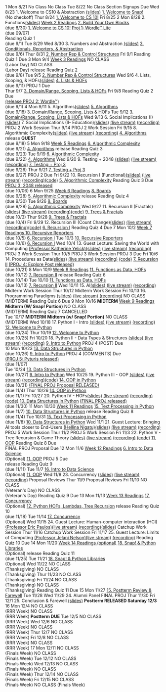 <!-- WEEK ONE -->
<tr>
  <td rowspan=5>1</td> <!-- Week Number -->
  <th>Mon 8/21</th> <!-- Date -->
  <td></td> <!-- Lecture -->
  <td></td> <!-- Readings -->
  <td>No Class</td> <!-- Lab -->
  <td>No Class</td> <!-- Discussion -->
  <td></td> <!-- Assignment -->
</tr>
<tr>
  <th>Tue 8/22</th> <!-- Date -->
  <td></td> <!-- Lecture -->
  <td></td> <!-- Readings -->
  <td>No Class</td> <!-- Lab -->
  <td></td> <!-- Discussion -->
  <td>Section Signups Due</td> <!-- Assignment -->
</tr>
<tr>
  <th>Wed 8/23 </th> <!-- Date -->
  <td>1. Welcome to CS10 & Abstraction <a href="https://drive.google.com/file/d/1GQWC_Jj8RS0tSGT5xhliHrHbLNzE7FYU/view?usp=sharing">(slides)</a> </td> <!-- Lecture -->
  <td></td> <!-- Readings -->
  <td><a href="https://cs10.org/bjc-r/topic/topic.html?topic=berkeley_bjc/intro_pair/1-introduction.topic&course=&novideo&noreading&noassignment">1. Welcome to Snap!</a><br/>(No checkoff)</td> <!-- Lab -->
  <td></td> <!-- Discussion -->
  <td></td> <!-- Assignment -->
</tr>
<tr>
  <th>Thur 8/24</th> <!-- Date -->
  <td></td> <!-- Lecture -->
  <td></td> <!-- Readings -->
  <td></td> <!-- Lab -->
  <td><a href="https://cs10.org/fa22/discussion/">1. Welcome to CS 10!</a></td> <!-- Discussion -->
  <td></td> <!-- Assignment -->
</tr>
<tr>
  <th>Fri 8/25</th> <!-- Date -->
  <td></td> <!-- Lecture -->
  <td></td> <!-- Readings -->
  <td></td> <!-- Lab -->
  <td></td> <!-- Discussion -->
  <td></td> <!-- Assignment -->
</tr>

<!-- WEEK TWO -->
<tr>
  <td rowspan=5>2</td> <!-- Week Number -->
  <th>Mon 8/28</th> <!-- Date -->
  <td>2. Functions<a href="https://drive.google.com/file/d/1Ht3y1NOwtOJbOYcEeuLHSUqmyhAw7OW-/view?usp=sharing">(slides)</a></td> <!-- Lecture -->
  <td><a href="https://cs10.org/fa22/readings/">Week 2 Readings</a></td> <!-- Readings -->
  <td><a href="https://cs10.org/bjc-r/topic/topic.html?topic=berkeley_bjc/intro_pair/2-loops-variables.topic&course=cs10_fa21.html&novideo&noreading&noassignment">2. Build Your Own Blocks</a><br/>
    (due 8/30)</td> <!-- Lab -->
  <td><a href="https://cs10.org/fa22/discussion/">1. Welcome to CS 10!</a></td> <!-- Discussion -->
  <td><a href="https://docs.google.com/document/d/14yTQOcw_RqoeyT5H0eQZNCjQj1QWi84-KD8yaVftsCQ/edit?usp=sharing">Proj 1: Wordle™ Lite</a><br/>
    (due 09/07)<br/>
      Reading Quiz 1<br/>
        (due 9/1)</td> <!-- Assignment -->
</tr>
<tr>
  <th>Tue 8/29</th> <!-- Date -->
  <td></td> <!-- Lecture -->
  <td></td> <!-- Readings -->
  <td></td> <!-- Lab -->
  <td></td> <!-- Discussion -->
  <td></td> <!-- Assignment -->
</tr>
<tr>
  <th>Wed 8/30 </th> <!-- Date -->
  <td>3. Numbers and Abstraction <a href="https://drive.google.com/file/d/1ICST50BEh2AkzKCBSQWyapqgEzorKVu9/view?usp=sharing">(slides)</a></a></td> <!-- Lecture -->
  <td></td> <!-- Readings -->
  <td><a href="https://cs10.org/bjc-r/topic/topic.html?topic=berkeley_bjc/intro_pair/2-conditionals-testing-su21.topic&course=cs10_fa21.html&novideo&noreading&noassignment">3. Conditionals, Reporters, & Abstraction</a><br/>
    (due 9/6)</td> <!-- Lab -->
  <td></td> <!-- Discussion -->
  <td></td> <!-- Assignment -->
</tr>
<tr>
  <th>Thur 8/31</th> <!-- Date -->
  <td></td> <!-- Lecture -->
  <td></td> <!-- Readings -->
  <td></td> <!-- Lab -->
  <td><a href="https://cs10.org/fa22/discussion/">2. Number Rep & Control Structures</a></td> <!-- Discussion -->
  <td></td> <!-- Assignment -->
</tr>
<tr>
  <th>Fri 9/1</th> <!-- Date -->
  <td></td> <!-- Lecture -->
  <td></td> <!-- Readings -->
  <td></td> <!-- Lab -->
  <td></td> <!-- Discussion -->
  <td>Reading Quiz 1 Due</td> <!-- Assignment -->
</tr>

<!-- WEEK THREE -->
<tr>
  <td rowspan=5>3</td> <!-- Week Number -->
  <th>Mon 9/4</th> <!-- Date -->
  <td></td> <!-- Lecture -->
  <td><a href="https://cs10.org/fa22/readings/">Week 3 Readings</a></td> <!-- Readings -->
  <td>NO CLASS<br/>
    (Labor Day)</td> <!-- Lab -->
  <td>NO CLASS<br/>
    (Labor Day)</td> <!-- Discussion -->
  <td>release Reading Quiz 2<br/>
    (due 9/8)</td> <!-- Assignment -->
</tr>
<tr>
  <th>Tue 9/5</th> <!-- Date -->
  <td></td> <!-- Lecture -->
  <td></td> <!-- Readings -->
  <td></td> <!-- Lab -->
  <td><a href="https://cs10.org/fa22/discussion/">2. Number Rep & Control Structures</a></td> <!-- Discussion -->
  <td></td> <!-- Assignment -->
</tr>
<tr>
  <th>Wed 9/6 </th> <!-- Date -->
  <td>4. Lists, Scoping, & HOFs<a href="https://drive.google.com/file/d/1IYVISNMnsXPEzfnNM33-0ffODSf-4h5e/view?usp=sharing">(slides)</a></td> <!-- Lecture -->
  <td></td> <!-- Readings -->
  <td><a href="https://cs10.org/bjc-r/topic/topic.html?topic=berkeley_bjc/lists/lists-I.topic&course=&novideo&noreading&noassignment">4. Lists & HOFs </a><br/>(due 9/11)</td> <!-- Lab -->
  <td></td> <!-- Discussion -->
  <td>PROJ 1 Due<br/>
<tr>
  <th>Thur 9/7</th> <!-- Date -->
  <td></td> <!-- Lecture -->
  <td></td> <!-- Readings -->
  <td></td> <!-- Lab -->
  <td><a href="https://cs10.org/fa22/discussion/">3. Domain/Range, Scoping, Lists & HOFs</a></td> <!-- Discussion -->
  <td></td> <!-- Assignment -->
</tr>
<tr>
  <th>Fri 9/8</th> <!-- Date -->
  <td></td> <!-- Lecture -->
  <td></td> <!-- Readings -->
  <td></td> <!-- Lab -->
  <td></td> <!-- Discussion -->
  <td>Reading Quiz 2 Due<br/>
    <a href = "https://docs.google.com/document/d/1gKmtcHqM0AV8dVmt-PwnpNOtqtdfCsd1uc3gcmf5o5w/edit?usp=sharing">(release PROJ 2: Wordle™)</a><br/>
      (due 9/1)</td> <!-- Assignment --> <!-- Assignment -->
</tr>

<!-- WEEK FOUR -->
<tr>
  <td rowspan=5>4</td> <!-- Week Number -->
  <th>Mon 9/11</th> <!-- Date -->
  <td>5. Algorithms<a href="https://docs.google.com/presentation/d/1gozRmEGpizb1R1e1G9u94DdBs13hOSvs/edit?usp=sharing&ouid=100468452242476439424&rtpof=true&sd=true">(slides)</a></td> <!-- Lecture -->
  <td></td> <!-- Lecture -->
  <td></td> <!-- Readings -->
  <td><a href="https://cs10.org/bjc-r/topic/topic.html?topic=berkeley_bjc/areas/algorithms.topic&course=&novideo&noreading&noassignment">5. Algorithms</a><br/>
    (due 9/18)<!-- Lab -->
  <td><a href="https://cs10.org/fa22/discussion/">3. Domain/Range, Scoping, Lists & HOFs</a></td> <!-- Discussion -->
  <td></td> <!-- Assignment -->
</tr>
<tr>
  <th>Tue 9/12</th> <!-- Date -->
  <td></td> <!-- Lecture -->
  <td></td> <!-- Readings -->
  <td></td> <!-- Lab -->
  <td><a href="https://cs10.org/fa22/discussion/">3. Domain/Range, Scoping, Lists & HOFs</a></td> <!-- Discussion -->
  <td></td> <!-- Assignment -->
</tr>
<tr>
  <th>Wed 9/13 </th> <!-- Date -->
  <td>6. Social Implications (I)<a href="https://docs.google.com/presentation/d/1TWeFdTZapeCdxtAH6MM1qktNuuzod29c/edit?usp=sharing&ouid=100468452242476439424&rtpof=true&sd=true">(slides)</a></td> <!-- Lecture -->
  <td>7. Social Implications (II- Education)<a href="https://drive.google.com/file/d/16pjTWrRbxxRCWQgf4Y3jvoit52mdt6gw/view?usp=sharing">(slides)</a>
  <a href = "https://www.youtube.com/c/IesgDepartmental">(live stream)</a> <a href = "https://www.youtube.com/watch?v=DJT1Pt3bcNo&list=PLnocShPlK-FugD3qpxoBnu6RkDKyqsyvZ&index=7">(recording)</a></td> <!-- Lecture -->
  <td></td> <!-- Readings -->
  <td>PROJ 2 Work Session</td> <!-- Lab -->
  <td></td> <!-- Discussion -->
  <td></td> <!-- Assignment -->
</tr>
<tr>
  <th>Thur 9/14</th> <!-- Date -->
  <td></td> <!-- Lecture -->
  <td></td> <!-- Readings -->
  <td>PROJ 2 Work Session</td> <!-- Lab -->
  <td></td> <!-- Discussion -->
  <td></td> <!-- Assignment -->
</tr>
<tr>
  <th>Fri 9/15</th> <!-- Date -->
  <td>8. Algorithmic Complexity<a href="https://drive.google.com/file/d/16jJ5OPidC_xtu-lVUcIA4ZPNxekNbAIs/view?usp=sharing">(slides)</a>
  <a href = "https://www.youtube.com/c/IesgDepartmental">(live stream)</a> <a href = "https://www.youtube.com/watch?v=a92HPXbB_8w&list=PLnocShPlK-FugD3qpxoBnu6RkDKyqsyvZ&index=8">(recording)</a></td> <!-- Lecture -->
  <td></td> <!-- Readings -->
  <td></td> <!-- Lab -->
  <td><a href="https://cs10.org/fa22/discussion/">4. Algorithms</a></td> <!-- Discussion -->
  <td>release <b>QUEST</b><br/>
    (due 9/18)</td> <!-- Assignment -->
</tr>

<!-- WEEK FIVE -->
<tr>
  <td rowspan=5>5</td> <!-- Week Number -->
  <th>Mon 9/18</th> <!-- Date -->
  <td></td> <!-- Lecture -->
  <td><a href="https://cs10.org/fa22/readings/">Week 5 Readings</a></td> <!-- Readings -->
  <td><a href="https://cs10.org/bjc-r/topic/topic.html?topic=berkeley_bjc/areas/algorithm-complexity.topic&course=&novideo&noreading&noassignment"> 6. Algorithmic Complexity</a><br/>
    (due 9/21)</td> <!-- Lab -->
  <td><a href="https://cs10.org/fa22/discussion/">4. Algorithms</a></td> <!-- Discussion -->
  <td>release Reading Quiz 3<br/>
    (due 9/23)</td> <!-- Assignment -->
</tr>
<tr>
  <th>Tue 9/19</th> <!-- Date -->
  <td></td> <!-- Lecture -->
  <td></td> <!-- Readings -->
  <td><a href="https://cs10.org/bjc-r/topic/topic.html?topic=berkeley_bjc/areas/algorithm-complexity.topic&course=&novideo&noreading&noassignment">6. Algorithmic Complexity</a><br/>
    (due 9/22)</td> <!-- Lab -->
  <td><a href="https://cs10.org/fa22/discussion/">4. Algorithms</a></td> <!-- Discussion -->
  <td></td> <!-- Assignment -->
</tr>
<tr>
  <th>Wed 9/20</th> <!-- Date -->
  <td>9. Testing + 2048 <a href="https://drive.google.com/file/d/1JWHWjvo4kloDMv2i-yBbnsGhRWLFsHym/view?usp=sharing">(slides)</a>
  <a href = "https://www.youtube.com/c/IesgDepartmental">(live stream)</a> <a href = "https://www.youtube.com/watch?v=5NfpU4brN-w&list=PLnocShPlK-FugD3qpxoBnu6RkDKyqsyvZ&index=9">(recording)</a></td> <!-- Lecture -->
  <td></td> <!-- Readings -->
  <td><a href="https://cs10.org/bjc-r/topic/topic.html?topic=berkeley_bjc/2048-testing/2048.topic&course=&novideo&noreading&noassignment">7. Testing + Proj 3</a><br/>
    (due 9/26)</td> <!-- Lab -->
  <td></td> <!-- Discussion -->
  <td></td> <!-- Assignment -->
</tr>
<tr>
  <th>Thur 9/21</th> <!-- Date -->
  <td></td> <!-- Lecture -->
  <td></td> <!-- Readings -->
  <td><a href="https://cs10.org/bjc-r/topic/topic.html?topic=berkeley_bjc/2048-testing/2048.topic&course=&novideo&noreading&noassignment">7. Testing + Proj 3</a><br/>
    (due 9/27)</td> <!-- Lab -->
  <td></td> <!-- Discussion -->
  <td>PROJ 2 Due</td> <!-- Assignment -->
</tr>
<tr>
  <th>Fri 9/22</th> <!-- Date -->
  <td>10. Recursion I (Functional)<a href="https://drive.google.com/file/d/1J8JQICpKN5ZpinUb3LdqSsE2X1Naox-s/view?usp=sharing">(slides)</a>
  <a href = "https://www.youtube.com/c/IesgDepartmental">(live stream)</a> <a href = "https://www.youtube.com/watch?v=KRbLe1XAXRo&list=PLnocShPlK-FugD3qpxoBnu6RkDKyqsyvZ&index=10">(recording)</a><a href="https://drive.google.com/drive/folders/1J6FHScaZao_3C1tw4s31dTOR5dtOxciV?usp=sharing">(code)</a></td> <!-- Lecture -->
  <td></td> <!-- Readings -->
  <td></td> <!-- Lab -->
  <td><a href="https://cs10.org/fa22/discussion/">5. Algorithmic Complexity</a></td> <!-- Discussion -->
  <td>Reading Quiz 3 Due<br/>
    <a href= "https://docs.google.com/document/d/16quGw0eUFT__z67uH7NLr-twGBnXriL4SEIkn0XBLaM/edit?usp=sharing">PROJ 3: 2048 released</a><br/>
      (due 10/06)</td> <!-- Assignment -->
</tr>

<!-- WEEK SIX -->
<tr>
  <td rowspan=5>6</td> <!-- Week Number -->
  <th>Mon 9/25</th> <!-- Date -->
  <td></td> <!-- Lecture -->
  <td><a href="https://cs10.org/fa22/readings/">Week 6 Readings</a></td> <!-- Readings -->
  <td><a href="https://cs10.org/bjc-r/topic/topic.html?topic=berkeley_bjc/lists/tic-tac-toe.topic&course=&novideo&noreading&noassignment">8. Boards</a><br/>
    (due 9/28)</td> <!-- Lab -->
  <td><a href="https://cs10.org/fa22/discussion/">5. Algorithmic Complexity</a></td> <!-- Discussion -->
  <td>release Reading Quiz 4<br/>
    (due 9/30)</td> <!-- Assignment -->
</tr>
<tr>
  <th>Tue 9/26</th> <!-- Date -->
  <td></td> <!-- Lecture -->
  <td></td> <!-- Readings -->
  <td><a href="https://cs10.org/bjc-r/topic/topic.html?topic=berkeley_bjc/lists/tic-tac-toe.topic&course=&novideo&noreading&noassignment">8. Boards</a><br/>
    (due 9/28)</td> <!-- Lab -->
  <td><a href="https://cs10.org/fa22/discussion/">5. Algorithmic Complexity</a></td> <!-- Discussion -->
  <td></td> <!-- Assignment -->
</tr>
<tr>
  <th>Wed 9/27 </th> <!-- Date -->
  <td>11. Recursion II (Fractals)<a href="https://drive.google.com/file/d/1JHsHL9dTLXTXNEwC2eFlcWORQTRxO0lC/view?usp=sharing">(slides)</a>
  <a href = "https://www.youtube.com/c/IesgDepartmental">(live stream)</a> <a href = "https://www.youtube.com/watch?v=-Cux6XDbaW8&list=PLnocShPlK-FugD3qpxoBnu6RkDKyqsyvZ&index=11">(recording)</a><a href="https://drive.google.com/drive/folders/17z8mv-9O-61rkj9uBCKFlCkS0yIO6H0r?usp=sharing">(code)</a></td> <!-- Lecture -->
  <td></td> <!-- Readings -->
  <td><a href="https://cs10.org/bjc-r/topic/topic.html?topic=berkeley_bjc/recur/recursion-trees-fractals.topic&course=&novideo&noreading&noassignment">9. Trees & Fractals</a><br/>
    (due 10/3)</td> <!-- Lab -->
  <td></td> <!-- Discussion -->
  <td></td> <!-- Assignment -->
</tr>
<tr>
  <th>Thur 9/28</th> <!-- Date -->
  <td></td> <!-- Lecture -->
  <td></td> <!-- Readings -->
  <td><a href="https://cs10.org/bjc-r/topic/topic.html?topic=berkeley_bjc/recur/recursion-trees-fractals.topic&course=&novideo&noreading&noassignment">9. Trees & Fractals</a><br/>
    (due 10/4)</td> <!-- Lab -->
  <td></td> <!-- Discussion -->
  <td></td> <!-- Assignment -->
</tr>
<tr>
  <th>Fri 9/29</th> <!-- Date -->
  <td>12. Recursion III (Count Change)<a href="https://drive.google.com/file/d/1JG95SUV897etJy0pqwwAV-zxICYRUdUh/view?usp=sharing">(slides)</a>
  <a href = "https://www.youtube.com/c/IesgDepartmental">(live stream)</a> <a href = "https://www.youtube.com/watch?v=-O4maHpbKq4&list=PLnocShPlK-FugD3qpxoBnu6RkDKyqsyvZ&index=12">(recording)</a><a href="https://drive.google.com/drive/folders/1J9xiJTnrS1UA9o09GU4HPwPUWDWGC0Pi?usp=sharing">(code)</a></td> <!-- Lecture -->
  <td></td> <!-- Readings -->
  <td></td> <!-- Lab -->
  <td><a href="https://cs10.org/fa22/discussion/">6. Recursion I</a></td> <!-- Discussion -->
  <td>Reading Quiz 4 Due</td> <!-- Assignment -->
</tr>

<!-- WEEK SEVEN -->
<tr>
  <td rowspan=5>7</td> <!-- Week Number -->
  <th>Mon 10/2</th> <!-- Date -->
  <td></td> <!-- Lecture -->
  <td><a href="https://cs10.org/fa22/readings/">Week 7 Readings </a></td> <!-- Readings -->
  <td><a href="https://cs10.org/bjc-r/topic/topic.html?topic=berkeley_bjc/recur/recursive-reporters-part1.topic&course=&novideo&noreading&noassignment"> 10. Recursive Reporters</a><br/>
    (due 10/5)</td> <!-- Lab -->
  <td><a href="https://cs10.org/fa22/discussion/">6. Recursion I</a></td> <!-- Discussion -->
  <td></td> <!-- Assignment -->
</tr>
<tr>
  <th>Tue 10/3</th> <!-- Date -->
  <td></td> <!-- Lecture -->
  <td></td> <!-- Readings -->
  <td><a href= "https://cs10.org/bjc-r/topic/topic.html?topic=berkeley_bjc/recur/recursive-reporters-part1.topic&course=&novideo&noreading&noassignment"> 10. Recursive Reporters</a><br/>
    (due 10/6)</td> <!-- Lab -->
  <td><a href="https://cs10.org/fa22/discussion/">6. Recursion I</a></td> <!-- Discussion -->
  <td></td> <!-- Assignment -->
</tr>
<tr>
  <th>Wed 10/4 </th> <!-- Date -->
  <td>13. Guest Lecture: Saving the World with Computing <a href="https://people.eecs.berkeley.edu/~yelick/">(Professor Katherine Yelick)</a><a href="https://drive.google.com/file/d/188lKBHwk5bCmo6SxL3oHOHqmnkC8tq6-/view?usp=sharing">(slides)</a>
  <a href = "https://www.youtube.com/c/IesgDepartmental">(live stream)</a> <a href = "https://www.youtube.com/watch?v=O2zqzGGaQBE&list=PLnocShPlK-FugD3qpxoBnu6RkDKyqsyvZ&index=13">(recording)</a></td> <!-- Lecture -->
  <td></td> <!-- Readings -->
  <td>PROJ 3 Work Session</td> <!-- Lab -->
  <td></td> <!-- Discussion -->
  <td></td> <!-- Assignment -->
</tr>
<tr>
  <th>Thur 10/5</th> <!-- Date -->
  <td></td> <!-- Lecture -->
  <td></td> <!-- Readings -->
  <td>PROJ 3 Work Session</td> <!-- Lab -->
  <td></td> <!-- Discussion -->
  <td>PROJ 3 Due</td> <!-- Assignment -->
</tr>
<tr>
  <th>Fri 10/6</th> <!-- Date -->
  <td>14. Procedures as Data<a href="https://drive.google.com/file/d/1Jk1x2B0Bkvm6TQ1U-VGkgZ8mRtyiL25T/view?usp=sharing">(slides)</a>
  <a href = "https://www.youtube.com/c/IesgDepartmental">(live stream)</a> <a href = "https://www.youtube.com/watch?v=yh6rKHCSQo8&list=PLnocShPlK-FugD3qpxoBnu6RkDKyqsyvZ&index=14">(recording)</a>
  <a href = "https://drive.google.com/drive/folders/1JgPRWiShu9KwGrKxspDBU2vHExLXtsIZ?usp=sharing">(code)</a></td> <!-- Lecture -->
  <td></td> <!-- Readings -->
  <td></td> <!-- Lab -->
  <td><a href="https://cs10.org/fa22/discussion/">7. Recursion II</a></td> <!-- Discussion -->
  <td><a href="https://docs.google.com/document/d/1kEgJvL23z8bw-bxC8AQzDeio9AaqxkzP3IycVj-jh6Q/edit?usp=sharing">(PROJ 4: Explore Post released)</a><br/>
    (due 10/21)</td> <!-- Assignment -->
</tr>

<!-- WEEK EIGHT -->
<tr>
  <td rowspan=5>8</td> <!-- Week Number -->
  <th>Mon 10/9</th> <!-- Date -->
  <td></td> <!-- Lecture -->
  <td><a href="https://cs10.org/fa22/readings/">Week 8 Readings</a></td> <!-- Readings -->
  <td><a href="https://cs10.org/bjc-r/llab/html/topic.html?topic=berkeley_bjc%2Fhofs%2Fhofs-practice.topic&course&novideo&noreading&noassignment">11. Functions as Data, HOFs</a><br/>
    (due 10/12)</td> <!-- Lab -->
  <td><a href="https://cs10.org/fa22/discussion/">7. Recursion II</a></td> <!-- Discussion -->
  <td>release Reading Quiz 6<br/>
    (due 10/14)</td> <!-- Assignment -->
</tr>
<tr>
  <th>Tue 10/10</th> <!-- Date -->
  <td></td> <!-- Lecture -->
  <td></td> <!-- Readings -->
  <td><a href="https://cs10.org/bjc-r/llab/html/topic.html?topic=berkeley_bjc%2Fhofs%2Fhofs-practice.topic&course&novideo&noreading&noassignment">11. Functions as Data, HOFs</a><br/>
    (due 10/13)</td> <!-- Lab -->
  <td><a href="https://cs10.org/fa22/discussion/">7. Recursion II</a></td> <!-- Discussion -->
  <td></td> <!-- Assignment -->
</tr>
<tr>

  <th>Wed 10/11 </th> <!-- Date -->
  <td>15. AI<a href="https://docs.google.com/presentation/d/1JiQEpmHBf-POcfnpGeLai86LD2pn0ECq8gO0Y5VvqIM/edit?usp=sharing">(slides)</a>
  <a href = "https://www.youtube.com/c/IesgDepartmental">(live stream)</a> <a href = "https://www.youtube.com/watch?v=HfXTDRgRkxQ&list=PLnocShPlK-FugD3qpxoBnu6RkDKyqsyvZ&index=15">(recording)</a></td> <!-- Lecture -->
  <td></td> <!-- Readings -->
  <td>Midterm Work Session</td> <!-- Lab -->
  <td></td> <!-- Discussion -->
  <td></td> <!-- Assignment -->
</tr>
<tr>
  <th>Thur 10/12</th> <!-- Date -->
  <td></td> <!-- Lecture -->
  <td></td> <!-- Readings -->
  <td>Midterm Work Session</td> <!-- Lab -->
  <td></td> <!-- Discussion -->
  <td></td> <!-- Assignment -->
</tr>
<tr>
  <th>Fri 10/13</th> <!-- Date -->

  <td>16. Programming Paradigms <a href="https://drive.google.com/file/d/1JdHNUIjQcy5Q0dMiDBzwjUEGfB7Jviea/view?usp=sharing">(slides)</a>
  <a href = "https://www.youtube.com/c/IesgDepartmental">(live stream)</a> <a href = "https://www.youtube.com/watch?v=JQNPSl0p89k&list=PLnocShPlK-FugD3qpxoBnu6RkDKyqsyvZ&index=16">(recording)</a></td> <!-- Lecture -->
  <td></td> <!-- Readings -->
  <td></td> <!-- Lab -->
  <td>NO CLASS<br/>
    (MIDTERM)</td> <!-- Discussion -->
  <td>Reading Quiz 6 Due</td> <!-- Assignment -->
</tr>

<!-- WEEK NINE -->
<tr>
  <td rowspan=5>9</td> <!-- Week Number -->
  <th>Mon 10/16</th> <!-- Date -->
  <td><b>MIDTERM</b></td> <!-- Lecture -->
  <td><a href="https://cs10.org/fa22/readings/">Week 9 Readings</a></td> <!-- Readings -->
  <td><b>Midterm (W/ Snap! Portion)</b></td> <!-- Lab -->
  <td>NO CLASS<br/>
    (MIDTERM)</td> <!-- Discussion -->
  <td>Reading Quiz 7 CANCELLED<br/></td> <!-- Assignment -->
</tr>
<tr>
  <th>Tue 10/17</th> <!-- Date -->
  <td><b>MIDTERM</b></td> <!-- Lecture -->
  <td></td> <!-- Readings -->
  <td><b>Midterm (w/ Snap! Portion)</b></td> <!-- Lab -->
  <td>NO CLASS<br/>
    (MIDTERM)</td> <!-- Discussion -->
  <td></td> <!-- Assignment -->
</tr>
<tr>
  <th>Wed 10/18</th> <!-- Date -->
  <td>17. Python I - Intro <a href="https://drive.google.com/file/d/1LHC1kGUkH_q588tzPFmZ67RwiUXkWAQG/view?usp=sharing">(slides)</a>
  <a href = "https://www.youtube.com/c/IesgDepartmental">(live stream)</a> <a href = "https://www.youtube.com/watch?v=cADgmAJz01w&list=PLnocShPlK-FugD3qpxoBnu6RkDKyqsyvZ&index=17">(recording)</a></td> <!-- Lecture -->
  <td></td> <!-- Readings -->
  <td><a href="https://cs10.org/bjc-r/llab/html/topic.html?topic=berkeley_bjc%2Fpython%2Fbesides-blocks-welcome-parsons.topic&course&novideo&noreading&noassignment">12. Welcome to Python</a><br/>
    (due 10/24)</td> <!-- Lab -->
  <td></td> <!-- Discussion -->
  <td></td> <!-- Assignment -->
</tr>
<tr>
  <th>Thur 10/19</th> <!-- Date -->
  <td></td> <!-- Lecture -->
  <td></td> <!-- Readings -->
  <td><a href="https://cs10.org/bjc-r/llab/html/topic.html?topic=berkeley_bjc%2Fpython%2Fbesides-blocks-welcome-parsons.topic&course&novideo&noreading&noassignment">12. Welcome to Python</a><br/>
    (due 10/25)</td> <!-- Lab -->
  <td></td> <!-- Discussion -->
  <td></td> <!-- Assignment -->
</tr>
<tr>
  <th>Fri 10/20</th> <!-- Date -->
  <td>18. Python II - Data Types & Structures <a href="https://drive.google.com/file/d/1JrqKmU8hsAu45mqHBpVLQVb3JLsa1bhg/view?usp=sharing">(slides)</a>
  <a href = "https://www.youtube.com/c/IesgDepartmental">(live stream)</a> <a href = "https://www.youtube.com/watch?v=KDORfFLIEAU&list=PLnocShPlK-FugD3qpxoBnu6RkDKyqsyvZ&index=18">(recording)</a></td> <!-- Lecture -->
  <td></td> <!-- Readings -->
  <td></td> <!-- Lab -->
  <td><a href="https://cs10.org/fa22/discussion/">9. Intro to Python</a></td> <!-- Discussion -->
  <td>PROJ 4 (POST) Due<br/></td> <!-- Assignment -->
</tr>

<!-- WEEK TEN -->
<tr>
  <td rowspan=5>10</td> <!-- Week Number -->
  <th>Mon 10/23</th> <!-- Date -->
  <td></td> <!-- Lecture -->
  <td></td> <!-- Readings -->
  <td><a href="https://cs10.org/bjc-r/topic/topic.html?topic=berkeley_bjc/python/besides-blocks-data-struct.topic&course=&novideo&noreading&noassignment">13. Data Structures in Python</a><br/>
    (due 10/26)</td> <!-- Lab -->
  <td><a href="https://cs10.org/fa22/discussion/">9. Intro to Python</a></td> <!-- Discussion -->
  <td>PROJ 4 (COMMENTS) Due<br/>
    <a href="https://cbt-dev.berkeley.edu/pl/course_instance/57/assessment/1027">(PROJ 5: Pyturis released)</a><br/>
      (due 11/07)<br/></td> <!-- Assignment -->
</tr>
<tr>
  <th>Tue 10/24</th> <!-- Date -->
  <td></td> <!-- Lecture -->
  <td></td> <!-- Readings -->
  <td><a href="https://cs10.org/bjc-r/topic/topic.html?topic=berkeley_bjc/python/besides-blocks-data-struct.topic&course=&novideo&noreading&noassignment">13. Data Structures in Python</a><br/>
    (due 10/27)</td> <!-- Lab -->
  <td><a href="https://cs10.org/fa22/discussion/">9. Intro to Python</a></td> <!-- Discussion -->
  <td></td> <!-- Assignment -->
</tr>
<tr>
  <th>Wed 10/25</th> <!-- Date -->
  <td>19. Python III - OOP <a href="https://drive.google.com/file/d/1Kseb1MGEAPi0wrcy6uAIjIRTUYi5P721/view?usp=sharing">(slides)</a>
  <a href = "https://www.youtube.com/c/IesgDepartmental">(live stream)</a> <a href = "https://www.youtube.com/watch?v=ISdSNu8XnG8&list=PLnocShPlK-FugD3qpxoBnu6RkDKyqsyvZ&index=19">(recording)</a><a href="https://drive.google.com/drive/folders/1Kcx6BqNAgZLU2DVZ99gwcN-f5FjOyE1p?usp=sharing">(code)</a></td> <!-- Lecture -->
  <td></td> <!-- Readings -->
  <td><a href="https://cs10.org/bjc-r/cur/programming/python/object-oriented-programming-joshhug/oop_intro.html?topic=berkeley_bjc%2Fpython%2Fbesides-blocks-oop-joshhug-edition.topic&course&novideo&noreading&noassignment">14. OOP in Python</a><br/>
    (due 10/31)</td> <!-- Lab -->
  <td></td> <!-- Discussion -->
  <td><a href="https://docs.google.com/document/d/1pJx3BaK6VbGlFtB0yQCAlifpxa5ftz8HQPphCWRUPXM/edit">(FINAL PROJ Proposal RELEASED)</a><br/>
    (due 11/4)</td> <!-- Assignment -->
</tr>
<tr>
  <th>Thur 10/26</th> <!-- Date -->
  <td></td> <!-- Lecture -->
  <td></td> <!-- Readings -->
  <td><a href="https://cs10.org/bjc-r/cur/programming/python/object-oriented-programming-joshhug/oop_intro.html?topic=berkeley_bjc%2Fpython%2Fbesides-blocks-oop-joshhug-edition.topic&course&novideo&noreading&noassignment">14. OOP in Python</a><br/>
    (due 11/1)</td> <!-- Lab -->
  <td></td> <!-- Discussion -->
  <td></td> <!-- Assignment -->
</tr>
<tr>
  <th>Fri 10/27</th> <!-- Date -->
  <td>20. Python IV - HOFs<a href="https://drive.google.com/file/d/1N21XtUXDR3TjlYbt7ydAAehEL_rjFHcS/view?usp=sharing">(slides)</a>
  <a href = "https://www.youtube.com/c/IesgDepartmental">(live stream)</a> <a href = "https://www.youtube.com/watch?v=_cHAS2iyAEY&list=PLnocShPlK-FugD3qpxoBnu6RkDKyqsyvZ&index=20">(recording)</a><a href="https://drive.google.com/drive/folders/1Kw1n9d-cZxEp0sxE-al3thHbZkH-hdbc?usp=sharing">(code)</a></td> <!-- Lecture -->
  <td></td> <!-- Readings -->
  <td></td> <!-- Lab -->
  <td><a href="https://cs10.org/fa22/discussion/">10. Data Structures in Python</a></td> <!-- Discussion -->
  <td><a href="https://docs.google.com/document/d/1LbLsoBVBQTiD_BA6tVqQfzzK5OSF4TpzBSnJfJyhyjE/edit?usp=sharing">(FINAL PROJ released)</a><br/>
    (due 11/30)</td> <!-- Assignment -->
</tr>

<!-- WEEK ELEVEN -->
<tr>
  <td rowspan=5>11</td> <!-- Week Number -->
  <th>Mon 10/30</th> <!-- Date -->
  <td></td> <!-- Lecture -->
  <td><a href="https://cs10.org/fa22/readings/">Week 11 Readings</a></td> <!-- Readings -->
  <td><a href="https://cs10.org/bjc-r/topic/topic.html?topic=berkeley_bjc/python/besides-blocks-text-processing.topic&course=&novideo&noreading&noassignment"> 15. Text Processing in Python</a><br/>
    (due 11/7)</td> <!-- Lab -->
  <td><a href="https://cs10.org/fa22/discussion/">10. Data Structures in Python</a></td> <!-- Discussion -->
  <td>release Reading Quiz 8<br/>
    (due 11/4)</td> <!-- Assignment -->
</tr>
<tr>
  <th>Tue 10/31</th> <!-- Date -->
  <td></td> <!-- Lecture -->
  <td></td> <!-- Readings -->
  <td><a href="https://cs10.org/bjc-r/topic/topic.html?topic=berkeley_bjc/python/besides-blocks-text-processing.topic&course=&novideo&noreading&noassignment">15. Text Processing in Python</a><br/>
    (due 11/8)</td> <!-- Lab -->
  <td><a href="https://cs10.org/fa22/discussion/">10. Data Structures in Python</a></td> <!-- Discussion -->
  <td></td> <!-- Assignment -->
</tr>
<tr>
  <th>Wed 11/1</th> <!-- Date -->
  <td>21. Guest Lecture: Bringing AI tools closer to End-Users <a href="https://hhnigatu.github.io/">(Hellina Nigatu)</a><a href="https://docs.google.com/presentation/d/16-op0_SpOwPFMQx0v1_wc40qVesSC1jrWyVwHorn9u4/edit?usp=sharing">(slides)</a>
  <a href = "https://www.youtube.com/c/IesgDepartmental">(live stream)</a> <a href = "https://www.youtube.com/watch?v=9oRp9kB6zMo&list=PLnocShPlK-FugD3qpxoBnu6RkDKyqsyvZ&index=21">(recording)</a></td> <!-- Lecture -->
  <td></td> <!-- Readings -->
  <td>PROJ 5 Work Session</td> <!-- Lab -->
  <td></td> <!-- Discussion -->
  <td></td> <!-- Assignment -->
</tr>
<tr>
  <th>Thur 11/2</th> <!-- Date -->
  <td></td> <!-- Lecture -->
  <td></td> <!-- Readings -->
  <td>PROJ 5 Work Session</td> <!-- Lab -->
  <td></td> <!-- Discussion -->
  <td></td> <!-- Assignment -->
</tr>
<tr>
  <th>Fri 11/3</th> <!-- Date -->
  <td>22. Python V - Tree Recursion & Game Theory
  <a href="https://drive.google.com/file/d/1Np4WflUZ1Qnh_hUB_p_c9c744ZQxONm1/view?usp=sharing">(slides)</a>
  <a href = "https://www.youtube.com/c/IesgDepartmental">(live stream)</a> <a href = "https://www.youtube.com/watch?v=MQ65v7QB88U&list=PLnocShPlK-FugD3qpxoBnu6RkDKyqsyvZ&index=22">(recording)</a>
  <a href="https://drive.google.com/file/d/1NodPUjX-wJr917E80xIVRhijMtEygX4S/view?usp=sharing">(code)</a></td> <!-- Lecture -->
  <td></td> <!-- Readings -->
  <td></td> <!-- Lab -->
  <td><a href="https://cs10.org/fa22/discussion/">11. OOP</a></td> <!-- Discussion -->
  <td>Reading Quiz 8 Due<br/>
    FINAL PROJ Proposal Due</td> <!-- Assignment -->
</tr>

<!-- WEEK TWELVE -->
<tr>
  <td rowspan=5>12</td> <!-- Week Number -->
  <th>Mon 11/6</th> <!-- Date -->
  <td></td> <!-- Lecture -->
  <td><a href="https://cs10.org/fa22/readings/">Week 12 Readings</a></td> <!-- Readings -->
  <td><a href="https://cs10.org/bjc-r/topic/topic.html?topic=berkeley_bjc/python/data-lab.topic&course=&novideo&noreading&noassignment"> 6. Intro to Data Science </a><br/>
    (Optional)</td> <!-- Lab -->
  <td><a href="https://cs10.org/fa22/discussion/">11. OOP</a></td> <!-- Discussion -->
  <td>PROJ 5 Due<br/>
    release Reading Quiz 9<br/>
      (due 11/11)</td> <!-- Assignment -->
</tr>
<tr>
  <th>Tue 11/7</th> <!-- Date -->
  <td></td> <!-- Lecture -->
  <td></td> <!-- Readings -->
  <td><a href="https://cs10.org/bjc-r/topic/topic.html?topic=berkeley_bjc/python/data-lab.topic&course=&novideo&noreading&noassignment">16. Intro to Data Science</a><br/>
    (Optional)</td> <!-- Lab -->
  <td><a href="https://cs10.org/fa22/discussion/">11. OOP</a></td> <!-- Discussion -->
  <td></td> <!-- Assignment -->
</tr>
<tr>
  <th>Wed 11/8</th> <!-- Date -->
  <td>23. Concurrency
  <a href="https://drive.google.com/file/d/1O-kfUjjaF1rGoT0LxrnVQs6wVjq81JKY/view?usp=sharing">(slides)</a>
  <a href = "https://www.youtube.com/c/IesgDepartmental">(live stream)</a> 
  <a href = "https://www.youtube.com/watch?v=TN9r9jQKHDY&list=PLnocShPlK-FugD3qpxoBnu6RkDKyqsyvZ&index=23">(recording)</a></td> <!-- Lecture -->
  <td></td> <!-- Readings -->
  <td>Proposal Reviews</td> <!-- Lab -->
  <td></td> <!-- Discussion -->
  <td></td> <!-- Assignment -->
</tr>
<tr>
  <th>Thur 11/9</th> <!-- Date -->
  <td></td> <!-- Lecture -->
  <td></td> <!-- Readings -->
  <td>Proposal Reviews</td> <!-- Lab -->
  <td></td> <!-- Discussion -->
  <td></td> <!-- Assignment -->
</tr>
<tr>
  <th>Fri 11/10</th> <!-- Date -->
  <td>NO CLASS<br/>
    (Veteran's Day)</td> <!-- Lecture -->
  <td></td> <!-- Readings -->
  <td></td> <!-- Lab -->
  <td>NO CLASS<br/>
    (Veteran's Day)</td> <!-- Discussion -->
  <td>Reading Quiz 9 Due</td> <!-- Assignment -->
</tr>

<!-- WEEK THIRTEEN -->
<tr>
  <td rowspan=5>13</td> <!-- Week Number -->
  <th>Mon 11/13</th> <!-- Date -->
  <td></td> <!-- Lecture -->
  <td><a href="https://cs10.org/fa22/readings/">Week 13 Readings</a></td> <!-- Readings -->
  <td><a href="https://cs10.org/bjc-r/llab/html/topic.html?topic=berkeley_bjc%2Fareas%2Fconcurrency.topic&course&novideo&noreading&noassignment">17. Concurrency</a><br/>
    (Optional)</td> <!-- Lab -->
  <td><a href="https://cs10.org/fa22/discussion/">12. Python HOFs, Lambdas, Tree Recursion</a></td> <!-- Discussion -->
  <td>release Reading Quiz 10<br/>
    (due 11/18)</td> <!-- Assignment -->
</tr>
<tr>
  <th>Tue 11/14</th> <!-- Date -->
  <td></td> <!-- Lecture -->
  <td></td> <!-- Readings -->
  <td><a href="https://cs10.org/bjc-r/llab/html/topic.html?topic=berkeley_bjc%2Fareas%2Fconcurrency.topic&course&novideo&noreading&noassignment">17. Concurrency</a><br/>
    (Optional)</td> <!-- Lab -->
  <td></td> <!-- Discussion -->
  <td></td> <!-- Assignment -->
</tr>
<tr>
  <th>Wed 11/15</th> <!-- Date -->
  <td>24. Guest Lecture: Human-computer interaction (HCI) <a href="https://www2.eecs.berkeley.edu/Faculty/Homepages/paulos.html">(Professor Eric Paulos)</a><a href = "https://www.youtube.com/c/IesgDepartmental">(live stream)</a> <a href = "https://www.youtube.com/watch?v=HLhxZKEuBOI&list=PLnocShPlK-FugD3qpxoBnu6RkDKyqsyvZ&index=24">(recording)</a><a href="https://drive.google.com/file/d/1QU-eG1TuEmx25MW3Xv2FJ-mKxQ4Bf2mb/view?usp=sharing">(slides)</a></td> <!-- Lecture -->
  <td></td> <!-- Readings -->
  <td>Catchup Work Session</td> <!-- Lab -->
  <td></td> <!-- Discussion -->
  <td></td> <!-- Assignment -->
</tr>
<tr>
  <th>Thur 11/16</th> <!-- Date -->
  <td></td> <!-- Lecture -->
  <td></td> <!-- Readings -->
  <td>Catchup Work Session</td> <!-- Lab -->
  <td></td> <!-- Discussion -->
  <td></td> <!-- Assignment -->
</tr>
<tr>
  <th>Fri 11/17</th> <!-- Date -->
  <td>25. Guest Lecture: Limits of Computing <a href="https://people.eecs.berkeley.edu/~minilek/">(Professor Jelani Nelson)</a><a href = "https://www.youtube.com/c/IesgDepartmental">(live stream)</a> <a href = "https://www.youtube.com/watch?v=QEEawi2SIAc&list=PLnocShPlK-FugD3qpxoBnu6RkDKyqsyvZ&index=25">(recording)</a></td> <!-- Lecture -->
  <td></td> <!-- Readings -->
  <td></td> <!-- Lab -->
  <td></td> <!-- Discussion -->
  <td>Reading Quiz 10 Due</td> <!-- Assignment -->
</tr>

<!-- WEEK FOURTEEN -->
<tr>
  <td rowspan=5>14</td> <!-- Week Number -->
  <th>Mon 11/20</th> <!-- Date -->
  <td></td> <!-- Lecture -->
  <td><a href="https://cs10.org/fa22/readings/">Week 14 Readings (optional)</a></td> <!-- Readings -->
  <td><a href="https://cs10.org/bjc-r/topic/topic.html?topic=berkeley_bjc/libraries/libraries.topic&course=cs10_fa20.html&novideo&noreading&noassignment"> 18. Snap! & Python Libraries </a><br/>
    (Optional)</td> <!-- Lab -->
  <td></td> <!-- Discussion -->
  <td>release Reading Quiz 11<br/>
    (due 11/25)</td> <!-- Assignment -->
</tr>
<tr>
  <th>Tue 11/21</th> <!-- Date -->
  <td></td> <!-- Lecture -->
  <td></td> <!-- Readings -->
  <td><a href="https://cs10.org/bjc-r/topic/topic.html?topic=berkeley_bjc/libraries/libraries.topic&course=cs10_fa20.html&novideo&noreading&noassignment"> 18. Snap! & Python Libraries</a><br/>
    (Optional)</td> <!-- Lab -->
  <td></td> <!-- Discussion -->
  <td></td> <!-- Assignment -->
</tr>
<tr>
  <th>Wed 11/22</th> <!-- Date -->
  <td>NO CLASS<br/>
    (Thanksgiving)</td> <!-- Lecture -->
  <td></td> <!-- Readings -->
  <td>NO CLASS<br/>
    (Thanksgiving)</td> <!-- Lab -->
  <td></td> <!-- Discussion -->
  <td></td> <!-- Assignment -->
</tr>
<tr>
  <th>Thur 11/23</th> <!-- Date -->
  <td></td> <!-- Lecture -->
  <td></td> <!-- Readings -->
  <td>NO CLASS<br/>
    (Thanksgiving)</td> <!-- Lab -->
  <td></td> <!-- Discussion -->
  <td></td> <!-- Assignment -->
</tr>
<tr>
  <th>Fri 11/24</th> <!-- Date -->
  <td>NO CLASS<br/>
    (Thanksgiving)</td> <!-- Lecture -->
  <td></td> <!-- Readings -->
  <td></td> <!-- Lab -->
  <td>NO CLASS<br/>
    (Thanksgiving)</td> <!-- Discussion -->
  <td>Reading Quiz 11 Due</td> <!-- Assignment -->
</tr>

<!-- WEEK FIFTEEN -->
<tr>
  <td rowspan=5>15</td> <!-- Week Number -->
  <th>Mon 11/27</th> <!-- Date -->
  <td></td> <!-- Lecture -->
  <td></td> <!-- Readings -->
  <td></td> <!-- Lab -->
  <td><a href="https://cs10.org/fa22/discussion/">15. Postterm Review & Farewell</a></td> <!-- Discussion -->
  <td></td> <!-- Assignment -->
</tr>
<tr>
  <th>Tue 11/28</th> <!-- Date -->
  <td></td> <!-- Lecture -->
  <td></td> <!-- Readings -->
  <td></td> <!-- Lab -->
  <td></td> <!-- Discussion -->
  <td></td> <!-- Assignment -->
</tr>
<tr>
  <th>Wed 11/29</th> <!-- Date -->
  <td>24. Alumni Panel</td> <!-- Lecture -->
  <td></td> <!-- Readings -->
  <td></td> <!-- Lab -->
  <td></td> <!-- Discussion -->
  <td>FINAL PROJ</td> <!-- Assignment -->
</tr>
<tr>
  <th>Thur 11/30</th> <!-- Date -->
  <td></td> <!-- Lecture -->
  <td></td> <!-- Readings -->
  <td></td> <!-- Lab -->
  <td></td> <!-- Discussion -->
  <td></td> <!-- Assignment -->
</tr>
<tr>
  <th>Fri 12/1</th> <!-- Date -->
  <td>25. Conclusion & Farewell <a href="https://drive.google.com/file/d/1Qa35D4bhm1H4lISTITRT3d6evFSWjF52/view?usp=sharing">(slides)</a></td> <!-- Lecture -->
  <td></td> <!-- Readings -->
  <td></td> <!-- Lab -->
  <td></td> <!-- Discussion -->
  <td><b>Postterm RELEASED Saturday 12/3</b></td> <!-- Assignment -->
</tr>

<!-- WEEK SIXTEEN - RRR WEEK-->
<tr>
  <td rowspan=5>16</td> <!-- Week Number -->
  <th>Mon 12/4</th> <!-- Date -->
  <td></td> <!-- Lecture -->
  <td></td> <!-- Readings -->
  <td>NO CLASS<br/>
    (RRR Week)</td> <!-- Lab -->
  <td>NO CLASS<br/>
    (RRR Week)</td> <!-- Discussion -->
  <td><b>Postterm DUE</b></td> <!-- Assignment -->
</tr>
<tr>
  <th>Tue 12/5</th> <!-- Date -->
  <td></td> <!-- Lecture -->
  <td></td> <!-- Readings -->
  <td>NO CLASS<br/>
    (RRR Week)</td> <!-- Lab -->
  <td></td><!-- Discussion -->
  <td></td> <!-- Assignment -->
</tr>
<tr>
  <th>Wed 12/6</th> <!-- Date -->
  <td>NO CLASS<br/>
    (RRR Week)</td> <!-- Lecture -->
  <td></td> <!-- Readings -->
  <td>NO CLASS<br/>
    (RRR Week)</td> <!-- Lab -->
  <td></td> <!-- Discussion -->
  <td></td> <!-- Assignment -->
</tr>
<tr>
  <th>Thur 12/7</th> <!-- Date -->
  <td></td> <!-- Lecture -->
  <td></td> <!-- Readings -->
  <td>NO CLASS<br/>
    (RRR Week)</td> <!-- Lab -->
  <td></td> <!-- Discussion -->
  <td></td> <!-- Assignment -->
</tr>
<tr>
  <th>Fri 12/8</th> <!-- Date -->
  <td>NO CLASS<br/>
    (RRR Week)</td> <!-- Lecture -->
  <td></td> <!-- Readings -->
  <td></td> <!-- Lab -->
  <td>NO CLASS<br/>
    (RRR Week)</td> <!-- Discussion -->
  <td></td> <!-- Assignment -->
</tr>

<!-- WEEK SEVENTEEN - FINALS WEEK -->
<tr>
  <td rowspan=5>17</td>
  <th>Mon 12/11</th> <!-- Date -->
  <td></td> <!-- Lecture -->
  <td></td> <!-- Readings -->
  <td>NO CLASS<br/>
    (Finals Week)</td> <!-- Lab -->
  <td>NO CLASS<br/>
    (Finals Week)</td> <!-- Discussion -->
  <td></td> <!-- Assignment -->
</tr>
<tr>
  <th>Tue 12/12</th> <!-- Date -->
  <td></td> <!-- Lecture -->
  <td></td> <!-- Readings -->
  <td>NO CLASS<br/>
    (Finals Week)</td> <!-- Lab -->
  <td></td><!-- Discussion -->
  <td></td> <!-- Assignment -->
</tr>
<tr>
  <th>Wed 12/13</th> <!-- Date -->
  <td>NO CLASS<br/>
    (Finals Week)</td> <!-- Lecture -->
  <td></td> <!-- Readings -->
  <td>NO CLASS<br/>
    (Finals Week)</td> <!-- Lab -->
  <td></td> <!-- Discussion -->
  <td></td> <!-- Assignment -->
</tr>
<tr>
  <th>Thur 12/14</th> <!-- Date -->
  <td></td> <!-- Lecture -->
  <td></td> <!-- Readings -->
  <td>NO CLASS<br/>
    (Finals Week)</td> <!-- Lab -->
  <td></td> <!-- Discussion -->
  <td></td> <!-- Assignment -->
</tr>
<tr>
  <th>Fri 12/15</th> <!-- Date -->
  <td>NO CLASS<br/>
    (Finals Week)</td> <!-- Lecture -->
  <td></td> <!-- Readings -->
  <td></td> <!-- Lab -->
  <td>NO CLASS (Finals Week)</td> <!-- Discussion -->
  <td></td> <!-- Assignment -->
</tr>